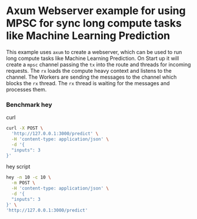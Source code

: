 # Axum Webserver example for using MPSC for sync long compute tasks like Machine Learning Prediction

This example uses `axum` to create a webserver, which can be used to run long compute tasks like Machine Learning Prediction. On Start up it will create a `mpsc` channel passing the `tx` into the route and threads for incoming requests. The `rx` loads the  compute heavy context and listens to the channel. The Workers are sending the messages to the channel which blocks the `rx` thread. The `rx` thread is waiting for the messages and processes them.

### Benchmark hey 

curl
```bash
curl -X POST \
  'http://127.0.0.1:3000/predict' \
  -H 'content-type: application/json' \
  -d '{
  "inputs": 3
}'
```

hey script

```bash
hey -n 10 -c 10 \
  -m POST \
  -H 'content-type: application/json' \
  -d '{
  "inputs": 3
}' \
'http://127.0.0.1:3000/predict' 
```